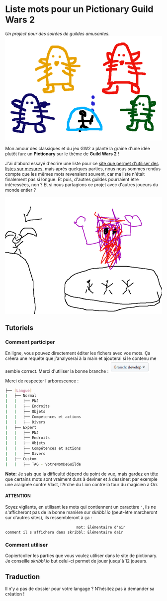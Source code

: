 # Liste mots pour un Pictionary Guild Wars 2
_Un project pour des soirées de guildes amusantes._
![On se marre.](misc/fractal_boss.PNG)

Mon amour des classiques et du jeu GW2 a planté la graine d'une idée plutôt fun: un **Pictionary** sur le thème de **Guild Wars 2** !

J'ai d'abord essayé d'écrire une liste pour ce [site que permet d'utiliser des listes sur mesures](skribbl.io), mais après quelques parties, nous nous sommes rendus compte que les mêmes mots revenaient souvent, car ma liste n'était finalement pas si longue. Et puis, d'autres guildes pourraient être intéressées, non ? Et si nous partagions ce projet avec d'autres joueurs du monde entier ?

![Vive le dessin à la souris.](misc/glenna.png)

## Tutoriels 
### Comment participer
En ligne, vous pouvez directement éditer les fichers avec vos mots. Ça créera une requête que j'analyserai à la main et ajouterai si le contenu me semble correct.
Merci d'utiliser la bonne branche :
![develop](misc/branch.PNG)

Merci de respecter l'arborescence :
```BASH
├── [Langue]
|   ├── Normal
|   |   ├── PNJ
|	|   ├── Endroits
|	|   ├── Objets
|	|   ├── Compétences et actions
|	|   ├── Divers
|   ├── Expert
|   |   ├── PNJ
|	|   ├── Endroits
|	|   ├── Objets
|	|   ├── Compétences et actions
|	|   ├── Divers
|   ├── Custom
|	|   ├── TAG - VotreNomDeGuilde
```
**Note:** Je sais que la difficulté dépend du point de vue, mais gardez en tête que certains mots sont vraiment durs à deviner et à dessiner: par exemple une araignée contre Vlast, l'Arche du Lion contre la tour du magicien à Orr. 

#### ATTENTION
Soyez vigilants, en utilisant les mots qui contiennent un caractère `'`,  ils ne s'afficheront pas de la bonne manière sur _skribbl.io_ (peut-être marcheront sur d'autres sites), ils ressembleront à ça :
```
                                mot: Élémentaire d'air
comment il s'affichera dans skribbl: Élémentaire dair
```

### Comment utiliser
Copier/coller les parties que vous voulez utiliser dans le site de pictionary. Je conseille _skribbl.io_ but celui-ci permet de jouer jusqu'à 12 joueurs.  

## Traduction 
Il n'y a pas de dossier pour votre langage ? N'hésitez pas à demander sa création !